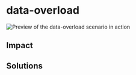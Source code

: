 # data-overload



![Preview of the data-overload scenario in action](../../assets/data-overload.gif)

## Impact



## Solutions


